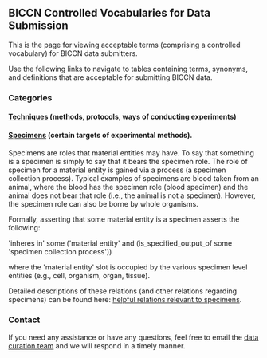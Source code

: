 ## BICCN Controlled Vocabularies for Data Submission

This is the page for viewing acceptable terms (comprising a controlled vocabulary) for BICCN data submitters.

Use the following links to navigate to tables containing terms, synonyms, and definitions that are acceptable for submitting BICCN data.

### Categories

#### [Techniques](/techniques_table.csv) (methods, protocols, ways of conducting experiments)

#### [Specimens](/specimens_table.csv) (certain targets of experimental methods).

Specimens are roles that material entities may have. To say that something is a specimen is simply to say that it bears the specimen role. The role of specimen for a material entity is gained via a process (a specimen collection process). Typical examples of specimens are blood taken from an animal, where the blood has the specimen role (blood specimen) and the animal does not bear that role (i.e., the animal is not a specimen). However, the specimen role can also be borne by whole organisms. 

Formally, asserting that some material entity is a specimen asserts the following:

  'inheres in' some ('material entity' and (is_specified_output_of some 'specimen collection process'))
  
where the 'material entity' slot is occupied by the various specimen level entities (e.g., cell, organism, organ, tissue). 

Detailed descriptions of these relations (and other relations regarding specimens) can be found here: [helpful relations relevant to specimens](/specimens_relations_table.csv).

### Contact

If you need any assistance or have any questions, feel free to email the [data curation team](data.curation@alleninstitute.org) and we will respond in a timely manner.
